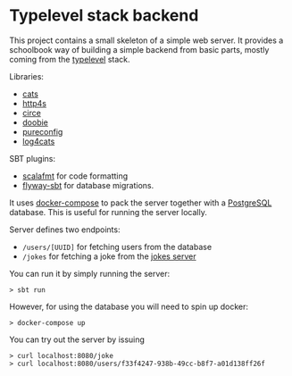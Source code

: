 # Typelevel stack backend

This project contains a small skeleton of a simple web server. It provides a schoolbook way of building a simple backend from basic parts, mostly coming from the [typelevel](https://typelevel.org/) stack.

Libraries:
- [cats](https://typelevel.org/cats/)
- [http4s](https://http4s.org/)
- [circe](https://circe.github.io/circe/)
- [doobie](https://tpolecat.github.io/doobie/)
- [pureconfig](https://pureconfig.github.io/)
- [log4cats](https://christopherdavenport.github.io/log4cats/)

SBT plugins:
- [scalafmt](https://scalameta.org/scalafmt/) for code formatting
- [flyway-sbt](https://github.com/flyway/flyway-sbt) for database migrations.

It uses [docker-compose](https://docs.docker.com/compose/) to pack the server together with a [PostgreSQL](https://www.postgresql.org/) database. This is useful for running the server locally.

Server defines two endpoints:
- `/users/[UUID]` for fetching users from the database
- `/jokes` for fetching a joke from the [jokes server](https://icanhazdadjoke.com/)

You can run it by simply running the server:
```
> sbt run
```
However, for using the database you will need to spin up docker:
```
> docker-compose up
```

You can try out the server by issuing
```
> curl localhost:8080/joke
> curl localhost:8080/users/f33f4247-938b-49cc-b8f7-a01d138ff26f
```
